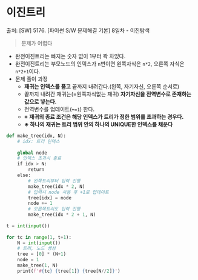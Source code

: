 # 이진트리

출처: [SW]  5176. [파이썬 S/W 문제해결 기본] 8일차 - 이진탐색



> 문제가 어렵다

* 완전이진트리는 빠지는 숫자 없이 1부터 꽉 차있다.
* 완전이진트리는 부모노드의 인덱스가 `n`번이면 왼쪽자식은 `n*2`, 오른쪽 자식은 `n*2+1`이다.
* 문제 풀이 과정
  * **재귀는 인덱스를 품고** 끝까지 내려간다.(왼쪽,  자기자신,  오른쪽 순서로)
  * 끝까지 내려간 재귀는(=왼쪽자식없는 재귀) **자기자신을 전역변수로 존재하는 값으로 넣는다**.
  * 전역변수를 업데이트(`+=1`) 한다.
  * ※ **재귀의 종료 조건은 해당 인덱스가 트리가 정한 범위를 초과하는 경우다.**
  * **※ 하나의 재귀는 트리 범위 안의 하나의 UNIQUE한 인덱스를 채운다**



```python
def make_tree(idx, N):
    # idx: 트리 인덱스
    
    global node
   	# 인덱스 초과시 종료
    if idx > N:
        return
    else:
        # 왼쪽트리부터 입력 진행
        make_tree(idx * 2, N)
        # 입력시 node 사용 후 +1로 업데이트
        tree[idx] = node
        node += 1
        # 오른쪽트리도 입력 진행
        make_tree(idx * 2 + 1, N)
 
t = int(input())
 
for tc in range(1, t+1):
    N = int(input())
    # 트리, 노드 생성
    tree = [0] * (N+1)
    node = 1
    make_tree(1, N)
    print(f'#{tc} {tree[1]} {tree[N//2]}')
```

